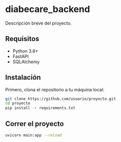 # diabecare_backend

Descripción breve del proyecto.

## Requisitos

- Python 3.8+
- FastAPI
- SQLAlchemy

## Instalación

Primero, clona el repositorio a tu máquina local:

```bash
git clone https://github.com/usuario/proyecto.git
cd proyecto
pip install -r requirements.txt
```
## Correr el proyecto
```bash
uvicorn main:app --reload
```
